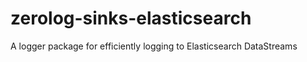 # zerolog-sinks-elasticsearch
A logger package for efficiently logging to Elasticsearch DataStreams
